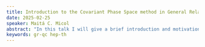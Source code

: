 ```yaml
---
title: Introduction to the Covariant Phase Space method in General Relativity
date: 2025-02-25
speaker: Maitá C. Micol
abstract: "In this talk I will give a brief introduction and motivation for the covariant phase space (CPS) method. We will be interested in the application of this framework to the study of symmetries and conserved (corner!) charges in gauge theories, with a special focus on the diffeomorphism symmetry of General Relativity. We will start by reviewing the necessary mathematical background from symplectic geometry and discussing the relation between phase spaces in particle mechanics and the CPS method. We conclude by revisiting Wald's seminal paper on the Bekenstein-Hawking entropy as a Noether charge, giving a new perspective on the first law of BH mechanics."
keywords: gr-qc hep-th
---
```

